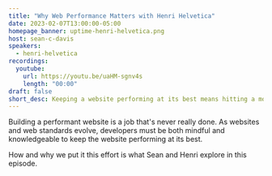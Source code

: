 ```yaml
---
title: "Why Web Performance Matters with Henri Helvetica"
date: 2023-02-07T13:00:00-05:00
homepage_banner: uptime-henri-helvetica.png
host: sean-c-davis
speakers:
  - henri-helvetica
recordings:
  youtube:
    url: https://youtu.be/uaHM-sgnv4s
    length: "00:00"
draft: false
short_desc: Keeping a website performing at its best means hitting a moving target. Why and how we do this is what Sean and Henri explore.
---
```


Building a performant website is a job that's never really done. As websites and web standards evolve, developers must be both mindful and knowledgeable to keep the website performing at its best.

How and why we put it this effort is what Sean and Henri explore in this episode.
